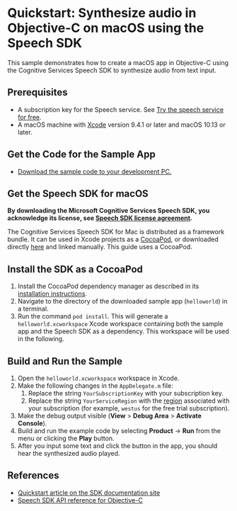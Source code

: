 # Quickstart: Synthesize audio in Objective-C on macOS using the Speech SDK

This sample demonstrates how to create a macOS app in Objective-C using the Cognitive Services Speech SDK to synthesize audio from text input.

## Prerequisites

* A subscription key for the Speech service. See [Try the speech service for free](https://docs.microsoft.com/azure/cognitive-services/speech-service/get-started).
* A macOS machine with [Xcode](https://geo.itunes.apple.com/us/app/xcode/id497799835?mt=12) version 9.4.1 or later and macOS 10.13 or later.

## Get the Code for the Sample App

* [Download the sample code to your development PC.](../../../README.md#get-the-samples)

## Get the Speech SDK for macOS

**By downloading the Microsoft Cognitive Services Speech SDK, you acknowledge its license, see [Speech SDK license agreement](https://aka.ms/csspeech/license201809).**

The Cognitive Services Speech SDK for Mac is distributed as a framework bundle.
It can be used in Xcode projects as a [CocoaPod](https://cocoapods.org/), or downloaded directly [here](https://aka.ms/csspeech/macosbinary) and linked manually. This guide uses a CocoaPod.

## Install the SDK as a CocoaPod

1. Install the CocoaPod dependency manager as described in its [installation instructions](https://guides.cocoapods.org/using/getting-started.html).
1. Navigate to the directory of the downloaded sample app (`helloworld`) in a terminal. 
1. Run the command `pod install`. This will generate a `helloworld.xcworkspace` Xcode workspace containing both the sample app and the Speech SDK as a dependency. This workspace will be used in the following.

## Build and Run the Sample

1. Open the `helloworld.xcworkspace` workspace in Xcode.
1. Make the following changes in the `AppDelegate.m` file:
    1. Replace the string `YourSubscriptionKey` with your subscription key.
    1. Replace the string `YourServiceRegion` with the [region](https://docs.microsoft.com/azure/cognitive-services/speech-service/regions) associated with your subscription (for example, `westus` for the free trial subscription).
1. Make the debug output visible (**View** > **Debug Area** > **Activate Console**).
1. Build and run the example code by selecting **Product** -> **Run** from the menu or clicking the **Play** button.
1. After you input some text and click the button in the app, you should hear the synthesized audio played.

## References

* [Quickstart article on the SDK documentation site](https://docs.microsoft.com/azure/cognitive-services/speech-service/quickstart-text-to-speech-objectivec-macos)
* [Speech SDK API reference for Objective-C](https://aka.ms/csspeech/objectivecref)
